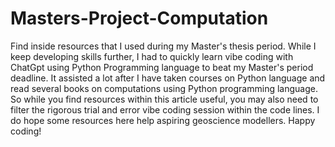 # Masters-Project-Computation
Find inside resources that I used during my Master's thesis period. 
While I keep developing skills further, I had to quickly learn vibe coding with ChatGpt using Python Programming language to beat my Master's period deadline.
It assisted a lot after I have taken courses on Python language and read several books on computations using Python programming language.
So while you find resources within this article useful, you may also need to filter the rigorous trial and error vibe coding session within the code lines.
I do hope some resources here help aspiring geoscience modellers. Happy coding!
